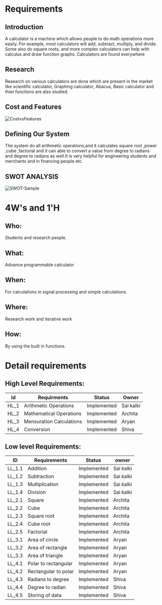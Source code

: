 # Requirements
## Introduction
 A calculator is a machine which allows people to do math operations more easily. For example, most calculators will add, subtract, multiply, and divide. Some also do square roots, and more complex calculators can help with calculus and draw function graphs. Calculators are found everywhere

## Research
Reaearch on various calculators are done which are present in the market like scientific calculator, Graphing calculator, Abacus, Basic calculator and thier functions are also studied.
## Cost and Features
![CostvsFeatures](https://user-images.githubusercontent.com/78853934/107878897-a93b1400-6efb-11eb-9c9e-0d3f0f156910.PNG)


## Defining Our System
  The system do all arithmetic operations,and it calculates square root ,power ,cube ,factorial and it can able to convert a value from degree to 
  radians and degree to radians as well.It is very helpful for engineering students and merchants and in financing people etc.
## SWOT ANALYSIS
![SWOT-Sample](https://user-images.githubusercontent.com/78848562/107878936-e4d5de00-6efb-11eb-9fe8-31c22b60387e.png)

# 4W&#39;s and 1&#39;H

## Who:

Students and research people.

## What:

Advance programmable calculator

## When:

For calculations in signal processing and simple calculations.

## Where:

Research work and iterative work

## How:

By using the built in functions.

# Detail requirements
## High Level Requirements:

|**id**  |**Requirments**  |**Status**  | **Owner**
| --- | --- | --- | --- |
HL_1 | Arithmetic Operations | Implemented | Sai kalki
HL_2 | Mathematical Operations | Implemented | Archita
HL_3 | Mensuration Calculations | Implemented | Aryan
HL_4 | Conversion | Implemented | Shiva


##  Low level Requirements:
|ID| Requirements  | Status| owner
|--|--|--|--|
LL_1.1 | Addition | Implemented | Sai kalki
LL_1.2 | Subtraction | Implemented | Sai kalki
LL_1.3 | Multiplication | Implemented | Sai kalki
LL_1.4 | Division | Implemented | Sai kalki
LL_2.1 | Square | Implemented | Archita
LL_2.2 | Cube | Implemented | Archita
LL_2.3 | Square root | Implemented | Archita
LL_2.4 | Cube root | Implemented | Archita
LL_2.5 | Factorial | Implemented | Archita
LL_3.1 | Area of circle | Implemented | Aryan
LL_3.2 | Area of rectangle | Implemented | Aryan
LL_3.3 | Area of triangle | Implemented | Aryan
LL_4.1 | Polar to rectangular | Implemented | Aryan
LL_4.2 | Rectangular to polar | Implemented | Aryan
LL_4.3 | Radians to degree | Implemented | Shiva
LL_4.4 | Degree to radian | Implemented | Shiva
LL_4.5 | Storing of data | Implemented | Shiva
